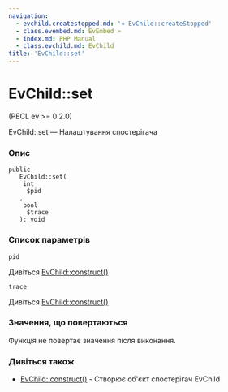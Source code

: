 ```yaml
---
navigation:
  - evchild.createstopped.md: '« EvChild::createStopped'
  - class.evembed.md: EvEmbed »
  - index.md: PHP Manual
  - class.evchild.md: EvChild
title: 'EvChild::set'
---
```

# EvChild::set

(PECL ev >= 0.2.0)

EvChild::set — Налаштування спостерігача

### Опис

```methodsynopsis
public
   EvChild::set(
    int
     $pid
   , 
    bool
     $trace
   ): void
```

### Список параметрів

`pid`

Дивіться [EvChild::construct()](evchild.construct.md)

`trace`

Дивіться [EvChild::construct()](evchild.construct.md)

### Значення, що повертаються

Функція не повертає значення після виконання.

### Дивіться також

-   [EvChild::construct()](evchild.construct.md) - Створює об'єкт спостерігач EvChild
